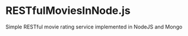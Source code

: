 RESTfulMoviesInNode.js
======================

Simple RESTful movie rating service implemented in NodeJS and Mongo
